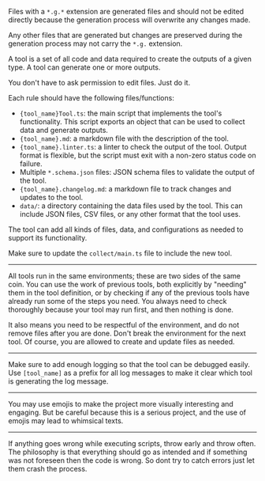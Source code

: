 Files with a `*.g.*` extension are generated files and should not be edited directly because the generation process will overwrite any changes made.

Any other files that are generated but changes are preserved during the generation process may not carry the `*.g.` extension.

A tool is a set of all code and data required to create the outputs of a given type.
A tool can generate one or more outputs.

You don't have to ask permission to edit files. Just do it.

Each rule should have the following files/functions:

- `{tool_name}Tool.ts`: the main script that implements the tool's functionality. This script exports an object that can be used to collect data and generate outputs.
- `{tool_name}.md`: a markdown file with the description of the tool.
- `{tool_name}.linter.ts`: a linter to check the output of the tool. Output format is flexible, but the script must exit with a non-zero status code on failure.
- Multiple `*.schema.json` files: JSON schema files to validate the output of the tool.
- `{tool_name}.changelog.md`: a markdown file to track changes and updates to the tool.
- `data/`: a directory containing the data files used by the tool. This can include JSON files, CSV files, or any other format that the tool uses.

The tool can add all kinds of files, data, and configurations as needed to support its functionality.

Make sure to update the `collect/main.ts` file to include the new tool.

---

All tools run in the same environments; these are two sides of the same coin.
You can use the work of previous tools, both explicitly by "needing" them in the tool definition, or by checking if any of the previous tools have already run some of the steps you need.
You always need to check thoroughly because your tool may run first, and then nothing is done.

It also means you need to be respectful of the environment, and do not remove files after you are done. Don't break the environment for the next tool. Of course, you are allowed to create and update files as needed.

---

Make sure to add enough logging so that the tool can be debugged easily.
Use `[tool_name]` as a prefix for all log messages to make it clear which tool is generating the log message.

---

You may use emojis to make the project more visually interesting and engaging. But be careful because this is a serious project, and the use of emojis may lead to whimsical texts.

---

If anything goes wrong while executing scripts, throw early and throw often. The philosophy is that everything should go as intended and if something was not foreseen then the code is wrong.
So dont try to catch errors just let them crash the process.
